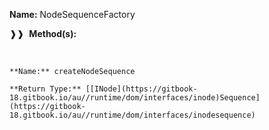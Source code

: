 **Name:** NodeSequenceFactory

❱❱&nbsp;&nbsp;**Method(s):**

&nbsp;&nbsp;&nbsp;&nbsp;&nbsp;
```
**Name:** createNodeSequence

**Return Type:** [[INode](https://gitbook-18.gitbook.io/au//runtime/dom/interfaces/inode)Sequence](https://gitbook-18.gitbook.io/au//runtime/dom/interfaces/inodesequence)

```

